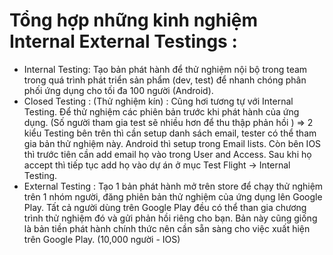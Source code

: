 # Tổng hợp những kinh nghiệm Internal External Testings : 

- Internal Testing: Tạo bản phát hành để thử nghiệm nội bộ trong team  trong quá trình phát triển sản phẩm (dev, test) để nhanh chóng phân phối ứng dụng cho tối đa 100 người (Android). 
- Closed Testing : (Thử nghiệm kín) : Cũng hơi tương tự với Internal Testing. Để thử nghiệm các phiên bản trước khi phát hành của ứng dụng. (Số người tham gia test sẽ nhiều hơn để thu thập phản hồi )
=> 2 kiểu Testing bên trên thì cần setup danh sách email, tester có thể tham gia bản thử nghiệm này. Android thì setup trong Email lists. Còn bên IOS thì trước tiên cần add email họ vào trong User and Access. Sau khi họ accept thì tiếp tục add họ vào dự án ở mục Test Flight -> Internal Testing. 
- External Testing : Tạo 1 bản phát hành mở trên store để chạy thử nghiệm trên 1 nhóm người, đăng phiên bản thử nghiệm của ứng dụng lên Google Play. Tất cả người dùng trên Google Play đều có thể than gia chương trình thử nghiệm đó và gửi phản hồi riêng cho bạn. Bản này cũng giống là bản tiền phát hành chính thức nên cần sẵn sàng cho việc xuất hiện trên Google Play. (10,000 người - IOS)
